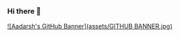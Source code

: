 ### Hi there 👋

[![Aadarsh's GitHub Banner](assets/GITHUB BANNER.jpg)](https://www.linkedin.com/in/aadarsh-k/)
